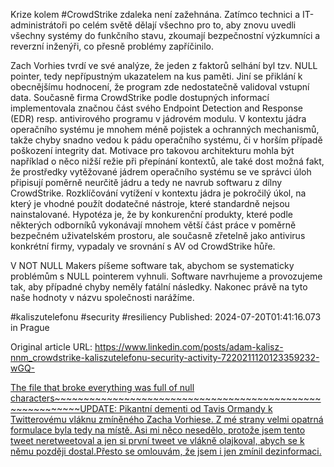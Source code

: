 Krize kolem #CrowdStrike zdaleka není zažehnána. Zatímco technici a IT-administrátoři po celém světě dělají všechno pro to, aby znovu uvedli všechny systémy do funkčního stavu, zkoumají bezpečnostní výzkumníci a reverzní inženýři, co přesně problémy zapříčinilo.


Zach Vorhies tvrdí ve své analýze, že jeden z faktorů selhání byl tzv. NULL pointer, tedy nepřípustným ukazatelem na kus paměti. Jiní se přiklání k obecnějšímu hodnocení, že program zde nedostatečně validoval vstupní data. Současně firma CrowdStrike podle dostupných informací implementovala značnou část svého Endpoint Detection and Response (EDR) resp. antivirového programu v jádrovém modulu. V kontextu jádra operačního systému je mnohem méně pojistek a ochranných mechanismů, takže chyby snadno vedou k pádu operačního systému, či v horším případě poškození integrity dat. Motivace pro takovou architekturu mohla být například o něco nižší režie při přepínání kontextů, ale také dost možná fakt, že prostředky vytěžované jádrem operačního systému se ve správci úloh připisují poměrně neurčitě jádru a tedy ne navrub softwaru z dílny CrowdStrike. Rozklíčování vytížení v kontextu jádra je pokročilý úkol, na který je vhodné použít dodatečné nástroje, které standardně nejsou nainstalované. Hypotéza je, že by konkurenční produkty, které podle některých odborníků vykonávají mnohem větší část práce v poměrně bezpečném uživatelském prostoru, ale současně zřetelně jako antivirus konkrétní firmy, vypadaly ve srovnání s AV od CrowdStrike hůře.


V NOT NULL Makers píšeme software tak, abychom se systematicky problémům s NULL pointerem vyhnuli. Software navrhujeme a provozujeme tak, aby případné chyby neměly fatální následky. Nakonec právě na tyto naše hodnoty v názvu společnosti narážíme.


#kaliszutelefonu #security #resiliency
Published: 2024-07-20T01:41:16.073 in Prague

Original article URL: https://www.linkedin.com/posts/adam-kalisz-nnm_crowdstrike-kaliszutelefonu-security-activity-7220211120123359232-wGQ-

[The file that broke everything was full of null characters~~~~~~~~~~~~~~~~~~~~~~~~~~~~~~~~~~~~~~~~~~~~~~~~~~~~~~~~~~UPDATE: Pikantní dementi od Tavis Ormandy k Twitterovému vláknu zmíněného Zacha Vorhiese. Z mé strany velmi opatrná formulace byla tedy na místě. Asi mi něco nesedělo, protože jsem tento tweet neretweetoval a jen si první tweet ve vlákně olajkoval, abych se k němu později dostal.Přesto se omlouvám, že jsem i jen zmínil dezinformaci.](./media/CrowdStrike-on-HN_underline.png)[](./media/tavis-ormandy-zach-vorhies.png)